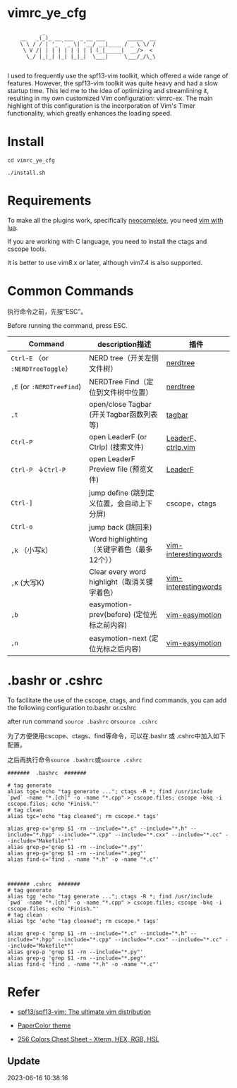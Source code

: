 # vimrc_ye_cfg



```
           _                                        
    __   _(_)_ __ ___  _ __ ___       _____  __     
    \ \ / / | '_ ` _ \| '__/ __|____ / _ \ \/ /     
     \ V /| | | | | | | | | (_|_____|  __/>  <      
      \_/ |_|_| |_| |_|_|  \___|     \___/_/\_\     
                                                    
```
I used to frequently use the spf13-vim toolkit, which offered a wide range of features.
However, the spf13-vim toolkit was quite heavy and had a slow startup time. 
This led me to the idea of optimizing and streamlining it, 
resulting in my own customized Vim configuration: vimrc-ex. 
The main highlight of this configuration is the incorporation of Vim's Timer functionality, 
which greatly enhances the loading speed.

# Install
```
cd vimrc_ye_cfg

./install.sh
```


# Requirements
To make all the plugins work, specifically [neocomplete](https://github.com/Shougo/neocomplete.vim), you need [vim with lua](https://github.com/Shougo/neocomplete.vim#requirements).

If you are working with C language, you need to install the ctags and cscope tools.

It is better to use vim8.x or later, although vim7.4 is also supported.



# Common Commands

执行命令之前，先按“ESC”。

Before running the command, press ESC.

| Command                           | description描述                              | 插件                                                         |
| --------------------------------- | -------------------------------------------- | ------------------------------------------------------------ |
| `Ctrl-E` （or `:NERDTreeToggle`） | NERD tree（开关左侧文件树）                  | [nerdtree](https://github.com/yakoye/vimrc_ye_cfg/tree/main/vim/pack/vendor/opt/nerdtree) |
| `,E`   (or `:NERDTreeFind`)       | NERDTree Find（定位到文件树中位置）          | [nerdtree](https://github.com/yakoye/vimrc_ye_cfg/tree/main/vim/pack/vendor/opt/nerdtree) |
| `,t`                              | open/close Tagbar (开关Tagbar函数列表等)     | [tagbar](https://github.com/yakoye/vimrc_ye_cfg/tree/main/vim/pack/vendor/opt/tagbar) |
| `Ctrl-P`                          | open LeaderF (or Ctrlp) (搜索文件)           | [LeaderF](https://github.com/yakoye/vimrc_ye_cfg/tree/main/vim/pack/vendor/opt/LeaderF)、[ctrlp.vim](https://github.com/yakoye/vimrc_ye_cfg/tree/main/vim/pack/vendor/opt/ctrlp.vim) |
| `Ctrl-P ` ↓`Ctrl-P`               | open LeaderF Preview file (预览文件)         | [LeaderF](https://github.com/yakoye/vimrc_ye_cfg/tree/main/vim/pack/vendor/opt/LeaderF) |
| `Ctrl-]`                          | jump define (跳到定义位置，会自动上下分屏)   | cscope，ctags                                                |
| `Ctrl-o`                          | jump back (跳回来)                           |                                                              |
| `,k` （小写k）                    | Word highlighting（关键字着色（最多12个））  | [vim-interestingwords](https://github.com/yakoye/vimrc_ye_cfg/tree/main/vim/pack/vendor/opt/vim-interestingwords) |
| `,K`  (大写K)                     | Clear every word highlight（取消关键字着色） | [vim-interestingwords](https://github.com/yakoye/vimrc_ye_cfg/tree/main/vim/pack/vendor/opt/vim-interestingwords) |
| `,b`                              | easymotion-prev(before) (定位光标之前内容)   | [vim-easymotion](https://github.com/yakoye/vimrc_ye_cfg/tree/main/vim/pack/vendor/opt/vim-easymotion) |
| `,n`                              | easymotion-next  (定位光标之后内容)          | [vim-easymotion](https://github.com/yakoye/vimrc_ye_cfg/tree/main/vim/pack/vendor/opt/vim-easymotion) |



# .bashr or .cshrc

To facilitate the use of the cscope, ctags, and find commands, you can add the following configuration to.bashr or.cshrc

after run command `source .bashrc` or`source .cshrc`

为了方便使用cscope、ctags、find等命令，可以在.bashr 或 .cshrc中加入如下配置。

之后再执行命令`source .bashrc`或`source .cshrc`

```
#######  .bashrc  ####### 

# tag generate
alias tgg='echo "tag generate ..."; ctags -R *; find /usr/include `pwd` -name "*.[ch]" -o -name "*.cpp" > cscope.files; cscope -bkq -i cscope.files; echo "Finish."'
# tag clean
alias tgc='echo "tag cleaned"; rm cscope.* tags'

alias grep-c='grep $1 -rn --include="*.c" --include="*.h" --include="*.hpp" --include="*.cpp" --include="*.cxx" --include="*.cc" --include="Makefile*"'
alias grep-p='grep $1 -rn --include="*.py"'
alias grep-g='grep $1 -rn --include="*.peg"'
alias find-c='find . -name "*.h" -o -name "*.c"'



####### .cshrc  ####### 
# tag generate
alias tgg 'echo "tag generate ..."; ctags -R *; find /usr/include `pwd` -name "*.[ch]" -o -name "*.cpp" > cscope.files; cscope -bkq -i cscope.files; echo "Finish."'
# tag clean
alias tgc 'echo "tag cleaned"; rm cscope.* tags'

alias grep-c 'grep $1 -rn --include="*.c" --include="*.h" --include="*.hpp" --include="*.cpp" --include="*.cxx" --include="*.cc" --include="Makefile*"'
alias grep-p 'grep $1 -rn --include="*.py"'
alias grep-g 'grep $1 -rn --include="*.peg"'
alias find-c 'find . -name "*.h" -o -name "*.c"'

```





# Refer

- [spf13/spf13-vim: The ultimate vim distribution](https://github.com/spf13/spf13-vim)

- [PaperColor theme](https://github.com/NLKNguyen/papercolor-theme)

- [256 Colors Cheat Sheet - Xterm, HEX, RGB, HSL](https://www.ditig.com/256-colors-cheat-sheet)



## Update

2023-06-16 10:38:16
